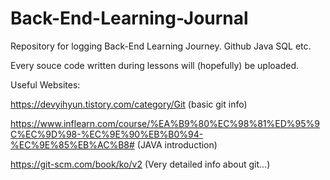 # Back-End-Learning-Journal
Repository for logging Back-End Learning Journey. Github Java SQL etc.

Every souce code written during lessons will (hopefully) be uploaded.





Useful Websites:

https://devyihyun.tistory.com/category/Git (basic git info)

https://www.inflearn.com/course/%EA%B9%80%EC%98%81%ED%95%9C%EC%9D%98-%EC%9E%90%EB%B0%94-%EC%9E%85%EB%AC%B8# (JAVA introduction)

https://git-scm.com/book/ko/v2 (Very detailed info about git...)

